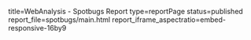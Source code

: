 title=WebAnalysis - Spotbugs Report
type=reportPage
status=published
report_file=spotbugs/main.html
report_iframe_aspectratio=embed-responsive-16by9
~~~~~~


